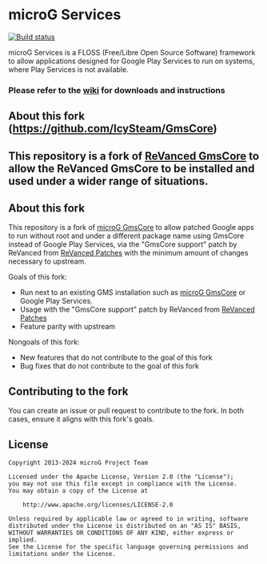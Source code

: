 microG Services
=======
[![Build status](https://github.com/microg/GmsCore/actions/workflows/build.yml/badge.svg)](https://github.com/microg/GmsCore/actions/workflows/build.yml)

microG Services is a FLOSS (Free/Libre Open Source Software) framework to allow applications designed for Google Play Services to run on systems, where Play Services is not available.

### Please refer to the [wiki](https://github.com/microg/GmsCore/wiki) for downloads and instructions

About this fork (https://github.com/IcySteam/GmsCore)
-------
This repository is a fork of [ReVanced GmsCore](https://github.com/ReVanced/GmsCore) to allow the ReVanced GmsCore to be installed and used under a wider range of
situations.
-------

About this fork
-------
This repository is a fork of [microG GmsCore](https://github.com/microg/GmsCore) to allow patched Google apps to run without root and under a different package name using GmsCore instead of Google Play Services, via the "GmsCore support" patch by ReVanced from [ReVanced Patches](https://github.com/revanced/revanced-patches) with the minimum amount of changes necessary to upstream.

Goals of this fork:
- Run next to an existing GMS installation such as [microG GmsCore](https://github.com/microg/GmsCore) or Google Play Services.
- Usage with the "GmsCore support" patch by ReVanced from [ReVanced Patches](https://github.com/revanced/revanced-patches)
- Feature parity with upstream

Nongoals of this fork:
- New features that do not contribute to the goal of this fork
- Bug fixes that do not contribute to the goal of this fork

Contributing to the fork
-------
You can create an issue or pull request to contribute to the fork. In both cases, ensure it aligns with this fork's goals.

License
-------
    Copyright 2013-2024 microG Project Team

    Licensed under the Apache License, Version 2.0 (the "License");
    you may not use this file except in compliance with the License.
    You may obtain a copy of the License at

        http://www.apache.org/licenses/LICENSE-2.0

    Unless required by applicable law or agreed to in writing, software
    distributed under the License is distributed on an "AS IS" BASIS,
    WITHOUT WARRANTIES OR CONDITIONS OF ANY KIND, either express or implied.
    See the License for the specific language governing permissions and
    limitations under the License.
